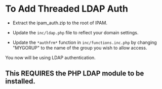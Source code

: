 # To Add Threaded LDAP Auth #

  * Extract the ipam\_auth.zip to the root of IPAM.

  * Update the `inc/ldap.php` file to reflect your domain settings.

  * Update the `*authfrm*` function in `inc/functions.inc.php` by changing "MYGORUP" to the name of the group you wish to allow access.


You now will be using LDAP authentication.

## This REQUIRES the PHP LDAP module to be installed. ##